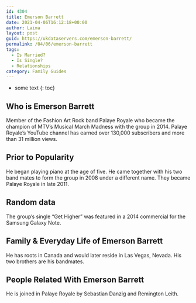 ```yaml
---
id: 4304
title: Emerson Barrett
date: 2021-04-06T16:12:18+00:00
author: Laima
layout: post
guid: https://ukdataservers.com/emerson-barrett/
permalink: /04/06/emerson-barrett
tags:
  - Is Married?
  - Is Single?
  - Relationships
category: Family Guides
---
```


* some text
{: toc}


## Who is Emerson Barrett
                  
                  
                  
Member of the Fashion Art Rock band Palaye Royale who became the champion of MTV&#8217;s Musical March Madness with the group in 2014. Palaye Royale&#8217;s YouTube channel has earned over 130,000 subscribers and more than 31 million views.
                  
              
            
              
            
                
                
                
## Prior to Popularity
                  
                  
                  
He began playing piano at the age of five. He came together with his two band mates to form the group in 2008 under a different name. They became Palaye Royale in late 2011.
                  
              
            
              
            
                
                
                
## Random data
                  
                  
                  
The group&#8217;s single &#8220;Get Higher&#8221; was featured in a 2014 commercial for the Samsung Galaxy Note.
                  
              
            
              
            
                
                
                
## Family & Everyday Life of Emerson Barrett
                  
                  
                  
He has roots in Canada and would later reside in Las Vegas, Nevada. His two brothers are his bandmates. 
                  
              
            
              
            
                
                
                
## People Related With Emerson Barrett
                  
                  
                  
He is joined in Palaye Royale by Sebastian Danzig and Remington Leith.
                  
              
            
              
            
                
              
            
              
              
            
            
              
            
          
          
          